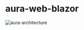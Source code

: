 # aura-web-blazor

![aura-architecture](https://user-images.githubusercontent.com/13669142/188190971-d107b6f3-ef8a-4c9d-ba85-4713566e2918.png)
